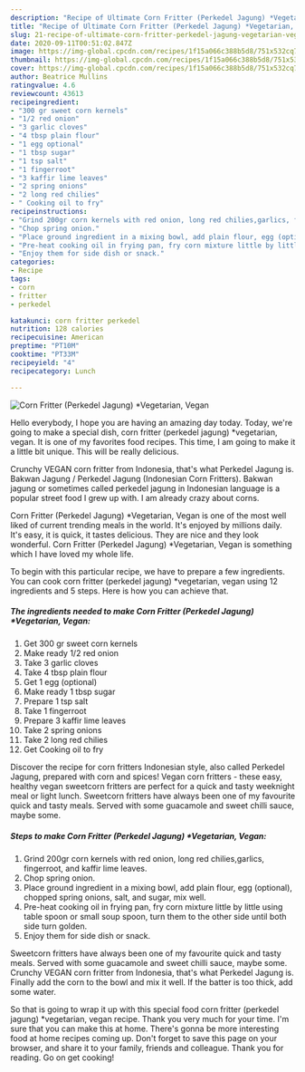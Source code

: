 ```yaml
---
description: "Recipe of Ultimate Corn Fritter (Perkedel Jagung) *Vegetarian, Vegan"
title: "Recipe of Ultimate Corn Fritter (Perkedel Jagung) *Vegetarian, Vegan"
slug: 21-recipe-of-ultimate-corn-fritter-perkedel-jagung-vegetarian-vegan
date: 2020-09-11T00:51:02.847Z
image: https://img-global.cpcdn.com/recipes/1f15a066c388b5d8/751x532cq70/corn-fritter-perkedel-jagung-vegetarian-vegan-recipe-main-photo.jpg
thumbnail: https://img-global.cpcdn.com/recipes/1f15a066c388b5d8/751x532cq70/corn-fritter-perkedel-jagung-vegetarian-vegan-recipe-main-photo.jpg
cover: https://img-global.cpcdn.com/recipes/1f15a066c388b5d8/751x532cq70/corn-fritter-perkedel-jagung-vegetarian-vegan-recipe-main-photo.jpg
author: Beatrice Mullins
ratingvalue: 4.6
reviewcount: 43613
recipeingredient:
- "300 gr sweet corn kernels"
- "1/2 red onion"
- "3 garlic cloves"
- "4 tbsp plain flour"
- "1 egg optional"
- "1 tbsp sugar"
- "1 tsp salt"
- "1 fingerroot"
- "3 kaffir lime leaves"
- "2 spring onions"
- "2 long red chilies"
- " Cooking oil to fry"
recipeinstructions:
- "Grind 200gr corn kernels with red onion, long red chilies,garlics, fingerroot, and kaffir lime leaves."
- "Chop spring onion."
- "Place ground ingredient in a mixing bowl, add plain flour, egg (optional), chopped spring onions, salt, and sugar, mix well."
- "Pre-heat cooking oil in frying pan, fry corn mixture little by little using table spoon or small soup spoon, turn them to the other side until both side turn golden."
- "Enjoy them for side dish or snack."
categories:
- Recipe
tags:
- corn
- fritter
- perkedel

katakunci: corn fritter perkedel 
nutrition: 128 calories
recipecuisine: American
preptime: "PT10M"
cooktime: "PT33M"
recipeyield: "4"
recipecategory: Lunch

---
```



![Corn Fritter (Perkedel Jagung) *Vegetarian, Vegan](https://img-global.cpcdn.com/recipes/1f15a066c388b5d8/751x532cq70/corn-fritter-perkedel-jagung-vegetarian-vegan-recipe-main-photo.jpg)

Hello everybody, I hope you are having an amazing day today. Today, we're going to make a special dish, corn fritter (perkedel jagung) *vegetarian, vegan. It is one of my favorites food recipes. This time, I am going to make it a little bit unique. This will be really delicious.

Crunchy VEGAN corn fritter from Indonesia, that&#39;s what Perkedel Jagung is. Bakwan Jagung / Perkedel Jagung (Indonesian Corn Fritters). Bakwan jagung or sometimes called perkedel jagung in Indonesian language is a popular street food I grew up with. I am already crazy about corns.

Corn Fritter (Perkedel Jagung) *Vegetarian, Vegan is one of the most well liked of current trending meals in the world. It's enjoyed by millions daily. It's easy, it is quick, it tastes delicious. They are nice and they look wonderful. Corn Fritter (Perkedel Jagung) *Vegetarian, Vegan is something which I have loved my whole life.


To begin with this particular recipe, we have to prepare a few ingredients. You can cook corn fritter (perkedel jagung) *vegetarian, vegan using 12 ingredients and 5 steps. Here is how you can achieve that.

<!--inarticleads1-->

##### The ingredients needed to make Corn Fritter (Perkedel Jagung) *Vegetarian, Vegan:

1. Get 300 gr sweet corn kernels
1. Make ready 1/2 red onion
1. Take 3 garlic cloves
1. Take 4 tbsp plain flour
1. Get 1 egg (optional)
1. Make ready 1 tbsp sugar
1. Prepare 1 tsp salt
1. Take 1 fingerroot
1. Prepare 3 kaffir lime leaves
1. Take 2 spring onions
1. Take 2 long red chilies
1. Get  Cooking oil to fry


Discover the recipe for corn fritters Indonesian style, also called Perkedel Jagung, prepared with corn and spices! Vegan corn fritters - these easy, healthy vegan sweetcorn fritters are perfect for a quick and tasty weeknight meal or light lunch. Sweetcorn fritters have always been one of my favourite quick and tasty meals. Served with some guacamole and sweet chilli sauce, maybe some. 

<!--inarticleads2-->

##### Steps to make Corn Fritter (Perkedel Jagung) *Vegetarian, Vegan:

1. Grind 200gr corn kernels with red onion, long red chilies,garlics, fingerroot, and kaffir lime leaves.
1. Chop spring onion.
1. Place ground ingredient in a mixing bowl, add plain flour, egg (optional), chopped spring onions, salt, and sugar, mix well.
1. Pre-heat cooking oil in frying pan, fry corn mixture little by little using table spoon or small soup spoon, turn them to the other side until both side turn golden.
1. Enjoy them for side dish or snack.


Sweetcorn fritters have always been one of my favourite quick and tasty meals. Served with some guacamole and sweet chilli sauce, maybe some. Crunchy VEGAN corn fritter from Indonesia, that&#39;s what Perkedel Jagung is. Finally add the corn to the bowl and mix it well. If the batter is too thick, add some water. 

So that is going to wrap it up with this special food corn fritter (perkedel jagung) *vegetarian, vegan recipe. Thank you very much for your time. I'm sure that you can make this at home. There's gonna be more interesting food at home recipes coming up. Don't forget to save this page on your browser, and share it to your family, friends and colleague. Thank you for reading. Go on get cooking!
